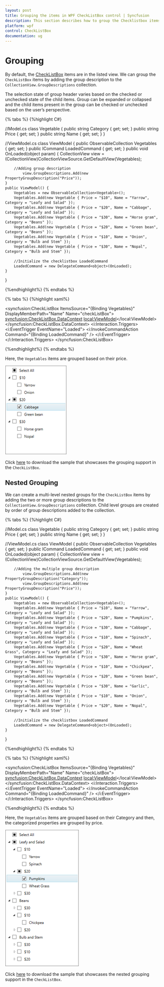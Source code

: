 ```yaml
---
layout: post
title: Grouping the items in WPF CheckListBox control | Syncfusion
description: This section describes how to group the Checklistbox items present in the CheckListBox and its basic features.
platform: wpf
control: CheckListBox
documentation: ug
---
```


# Grouping

 By default, the [CheckListBox](https://www.syncfusion.com/wpf-ui-controls/CheckedListBox) items are in the listed view. We can group the `CheckListBox` items by adding the group description to the `CollectionView.GroupDescriptions` collection.

 The selection state of group header varies based on the checked or unchecked state of the child items. Group can be expanded or collapsed and the child items present in the group can be checked or unchecked based on the user’s perspective.

{% tabs %}
{%highlight C#}

//Model.cs
class Vegetable {
    public string Category { get; set; }
    public string Price { get; set; }
    public string Name { get; set; }
}

//ViewModel.cs
class ViewModel {
    public ObservableCollection<Vegetable> Vegetables { get; set; }
    public ICommand LoadedCommand { get; set; }
    public void OnLoaded(object param) {
        CollectionView view = (CollectionView)CollectionViewSource.GetDefaultView(Vegetables);
       
        //Adding group description
            view.GroupDescriptions.Add(new PropertyGroupDescription("Price"));
    }
    public ViewModel() {
        Vegetables = new ObservableCollection<Vegetable>();
        Vegetables.Add(new Vegetable { Price = "$10", Name = "Yarrow", Category = "Leafy and Salad" });
        Vegetables.Add(new Vegetable { Price = "$20", Name = "Cabbage", Category = "Leafy and Salad" });
        Vegetables.Add(new Vegetable { Price = "$30", Name = "Horse gram", Category = "Beans" });
        Vegetables.Add(new Vegetable { Price = "$20", Name = "Green bean", Category = "Beans" });
        Vegetables.Add(new Vegetable { Price = "$10", Name = "Onion", Category = "Bulb and Stem" });
        Vegetables.Add(new Vegetable { Price = "$30", Name = "Nopal", Category = "Bulb and Stem" });

        //Initialize the checklistbox LoadedCommand
        LoadedCommand = new DelegateCommand<object>(OnLoaded);
    }
}

{%endhighlight%}
{% endtabs %}

{% tabs %}
{%highlight xaml%}

<syncfusion:CheckListBox ItemsSource="{Binding Vegetables}" DisplayMemberPath="Name"
                         Name="checkListBox">
    <syncfusion:CheckListBox.DataContext>
        <local:ViewModel></local:ViewModel>
    </syncfusion:CheckListBox.DataContext>
    <i:Interaction.Triggers>
        <i:EventTrigger EventName="Loaded">
            <i:InvokeCommandAction Command="{Binding LoadedCommand}" />
        </i:EventTrigger>
    </i:Interaction.Triggers>
</syncfusion:CheckListBox>

{%endhighlight%}
{% endtabs %}

Here, the `Vegetables` items are grouped based on their price.

![CheckListBox items grouped by the Price property](Grouping-Sorting_images/Grouping_image.png)

Click [here](https://github.com/SyncfusionExamples/wpf-checked-listbox-examples/tree/master/Samples/Grouping) to download the sample that showcases the grouping support in the `CheckListBox`.

## Nested Grouping

 We can create a multi-level nested groups for the `CheckListBox` items by adding the two or more group descriptions to the `CollectionView.GroupDescriptions` collection. Child level groups are created by order of group descriptions added to the collection.

{% tabs %}
{%highlight C#}

//Model.cs
class Vegetable {
    public string Category { get; set; }
    public string Price { get; set; }
    public string Name { get; set; }
}

//ViewModel.cs
class ViewModel {
    public ObservableCollection<Vegetable> Vegetables { get; set; }
    public ICommand LoadedCommand { get; set; }
    public void OnLoaded(object param) {
        CollectionView view = (CollectionView)CollectionViewSource.GetDefaultView(Vegetables);
       
        //Adding the multiple group description
            view.GroupDescriptions.Add(new PropertyGroupDescription("Category"));
            view.GroupDescriptions.Add(new PropertyGroupDescription("Price"));
    }
    public ViewModel() {
        Vegetables = new ObservableCollection<Vegetable>();
        Vegetables.Add(new Vegetable { Price = "$10", Name = "Yarrow", Category = "Leafy and Salad" });
        Vegetables.Add(new Vegetable { Price = "$20", Name = "Pumpkins", Category = "Leafy and Salad" });
        Vegetables.Add(new Vegetable { Price = "$30", Name = "Cabbage", Category = "Leafy and Salad" });
        Vegetables.Add(new Vegetable { Price = "$10", Name = "Spinach", Category = "Leafy and Salad" });
        Vegetables.Add(new Vegetable { Price = "$20", Name = "Wheat Grass", Category = "Leafy and Salad" });
        Vegetables.Add(new Vegetable { Price = "$30", Name = "Horse gram", Category = "Beans" });
        Vegetables.Add(new Vegetable { Price = "$10", Name = "Chickpea", Category = "Beans" });
        Vegetables.Add(new Vegetable { Price = "$20", Name = "Green bean", Category = "Beans" });
        Vegetables.Add(new Vegetable { Price = "$30", Name = "Garlic", Category = "Bulb and Stem" });
        Vegetables.Add(new Vegetable { Price = "$10", Name = "Onion", Category = "Bulb and Stem" });
        Vegetables.Add(new Vegetable { Price = "$20", Name = "Nopal", Category = "Bulb and Stem" });

        //Initialize the checklistbox LoadedCommand
        LoadedCommand = new DelegateCommand<object>(OnLoaded);
    }
}

{%endhighlight%}
{% endtabs %}

{% tabs %}
{%highlight xaml%}

<syncfusion:CheckListBox ItemsSource="{Binding Vegetables}" DisplayMemberPath="Name"
                         Name="checkListBox">
    <syncfusion:CheckListBox.DataContext>
        <local:ViewModel></local:ViewModel>
    </syncfusion:CheckListBox.DataContext>
    <i:Interaction.Triggers>
        <i:EventTrigger EventName="Loaded">
            <i:InvokeCommandAction Command="{Binding LoadedCommand}" />
        </i:EventTrigger>
    </i:Interaction.Triggers>
</syncfusion:CheckListBox>

{%endhighlight%}
{% endtabs %}

Here, the `Vegetables` items are grouped based on their Category and then, the categorized properties are grouped by price.

![CheckListBox items with nested grouping ](Grouping-Sorting_images/NestedGrouping_image.png)

Click [here](https://github.com/SyncfusionExamples/wpf-checked-listbox-examples/tree/master/Samples/NestedGrouping) to download the sample that showcases the nested grouping support in the `CheckListBox`.